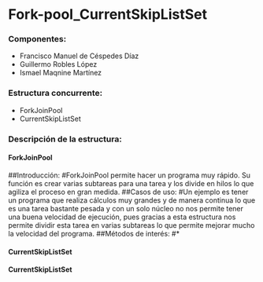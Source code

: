 # Fork-pool_CurrentSkipListSet

### Componentes:
- Francisco Manuel de Céspedes Díaz
- Guillermo Robles López
- Ismael Maqnine Martínez

### Estructura concurrente:
- ForkJoinPool
- CurrentSkipListSet

### Descripción de la estructura:
#### ForkJoinPool
##Introducción:
#ForkJoinPool permite hacer un programa muy rápido. Su función es crear varias subtareas para una tarea y los divide en hilos lo que agiliza el proceso en gran medida.
##Casos de uso:
#Un ejemplo es tener un programa que realiza cálculos muy grandes y de manera continua lo que es una tarea bastante pesada y con un solo núcleo no nos permite tener una buena velocidad de ejecución, pues gracias a esta estructura nos permite dividir esta tarea en varias subtareas lo que permite mejorar mucho la velocidad del programa.
##Métodos de interés:
#*

#### CurrentSkipListSet


#### CurrentSkipListSet
